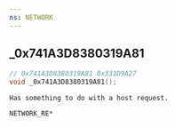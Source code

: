 ```yaml
---
ns: NETWORK
---
```

## _0x741A3D8380319A81

```c
// 0x741A3D8380319A81 0x331D9A27
void _0x741A3D8380319A81();
```

```
Has something to do with a host request.

NETWORK_RE*
```

